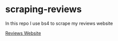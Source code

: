 # scraping-reviews
In this repo I use bs4 to scrape my reviews website

[Reviews Website](http://scrape.ntdi.world)
